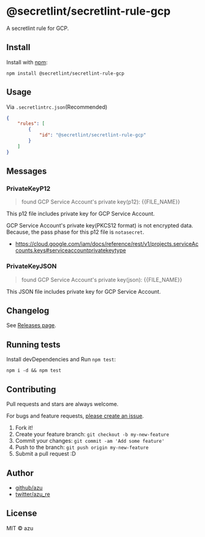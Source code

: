 # @secretlint/secretlint-rule-gcp

A secretlint rule for GCP.

## Install

Install with [npm](https://www.npmjs.com/):

    npm install @secretlint/secretlint-rule-gcp

## Usage

Via `.secretlintrc.json`(Recommended)

```json
{
    "rules": [
        {
            "id": "@secretlint/secretlint-rule-gcp"
        }
    ]
}
```

## Messages

### PrivateKeyP12
> found GCP Service Account's private key(p12): {{FILE_NAME}}

This p12 file includes private key for GCP Service Account.

GCP Service Account's private key(PKCS12 format) is not encrypted data.
Because, the pass phase for this p12 file is `notasecret`.

- https://cloud.google.com/iam/docs/reference/rest/v1/projects.serviceAccounts.keys#serviceaccountprivatekeytype

### PrivateKeyJSON
> found GCP Service Account's private key(json): {{FILE_NAME}}

This JSON file includes private key for GCP Service Account.

## Changelog

See [Releases page](https://github.com/secretlint/secretlint/releases).

## Running tests

Install devDependencies and Run `npm test`:

    npm i -d && npm test

## Contributing

Pull requests and stars are always welcome.

For bugs and feature requests, [please create an issue](https://github.com/secretlint/secretlint/issues).

1. Fork it!
2. Create your feature branch: `git checkout -b my-new-feature`
3. Commit your changes: `git commit -am 'Add some feature'`
4. Push to the branch: `git push origin my-new-feature`
5. Submit a pull request :D

## Author

- [github/azu](https://github.com/azu)
- [twitter/azu_re](https://twitter.com/azu_re)

## License

MIT © azu
